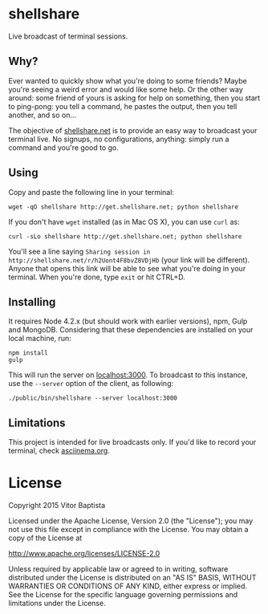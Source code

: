 # shellshare

Live broadcast of terminal sessions.

## Why?

Ever wanted to quickly show what you're doing to some friends? Maybe you're seeing a weird error and would like some help. Or the other way around: some friend of yours is asking for help on something, then you start to ping-pong: you tell a command, he pastes the output, then you tell another, and so on...

The objective of [shellshare.net](http://shellshare.net) is to provide an easy way to broadcast your terminal live. No signups, no configurations, anything: simply run a command and you're good to go.

## Using

Copy and paste the following line in your terminal:

```
wget -qO shellshare http://get.shellshare.net; python shellshare
```

If you don't have `wget` installed (as in Mac OS X), you can use `curl` as:

```
curl -sLo shellshare http://get.shellshare.net; python shellshare
```

You'll see a line saying `Sharing session in
http://shellshare.net/r/h2Uont4F8bvZ8VDjHb` (your link will be different).
Anyone that opens this link will be able to see what you're doing in your
terminal. When you're done, type `exit` or hit CTRL+D.

## Installing

It requires Node 4.2.x (but should work with earlier versions), npm, Gulp and
MongoDB. Considering that these dependencies are installed on your local
machine, run:

```
npm install
gulp
```

This will run the server on [localhost:3000](http://localhost:3000). To
broadcast to this instance, use the `--server` option of the client, as
following:

```
./public/bin/shellshare --server localhost:3000
```

## Limitations

This project is intended for live broadcasts only. If you'd like to record your terminal, check [asciinema.org](https://asciinema.org).

# License

Copyright 2015 Vitor Baptista

Licensed under the Apache License, Version 2.0 (the "License");
you may not use this file except in compliance with the License.
You may obtain a copy of the License at

  http://www.apache.org/licenses/LICENSE-2.0

Unless required by applicable law or agreed to in writing, software
distributed under the License is distributed on an "AS IS" BASIS,
WITHOUT WARRANTIES OR CONDITIONS OF ANY KIND, either express or implied.
See the License for the specific language governing permissions and
limitations under the License.
